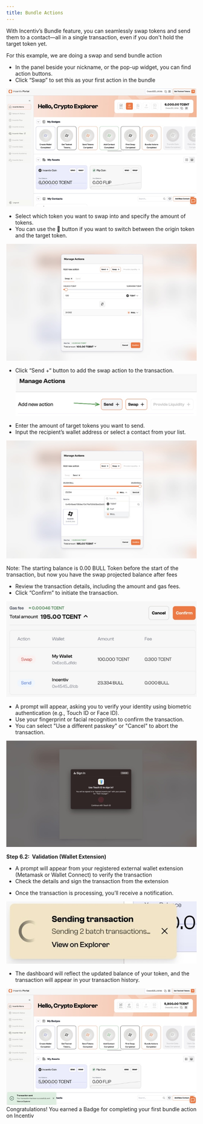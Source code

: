 ```yaml
---
title: Bundle Actions
---
```


With Incentiv’s Bundle feature, you can seamlessly swap tokens and send them to a contact—all in a single transaction, even if you don't hold the target token yet.

 <Note> For this example, we are doing a swap and send bundle action </Note>

<Steps> 
  
<Step title="Step 1: Navigate and click the Swap button">

* In the panel beside your nickname, or the pop-up widget, you can find action buttons.
* Click “Swap” to set this as your first action in the bundle

![Bundle Actions](/docs/images/BundleActions1.jpeg)
</Step> 

<Step title="Step 2: Choose the token"> 

* Select which token you want to swap into and specify the amount of tokens.
* You can use the 🔄 button if you want to switch between the origin token and the target token.

![Bundle Actions](/docs/images/BundleActions2.jpeg)
</Step>
<Step title="Step 3: Select Additional Actions"> 

* Click “Send +“ button to add the swap action to the transaction.
  ![Bundle Actions](/docs/images/BundleActions3.jpeg)
</Step>
<Step title="Step 4: Fill Token Amount and Recipient Address"> 

* Enter the amount of target tokens you want to send.
* Input the recipient’s wallet address or select a contact from your list.

![Bundle Actions](/docs/images/BundleActions4.jpeg)

 <Warning>Note: The starting balance is 0.00 BULL Token before the start of the transaction, but now you have the swap projected balance after fees</Warning>
</Step> 
<Step title="Step 5: Overview & Confirm"> 

* Review the transaction details, including the amount and gas fees.
* Click “Confirm” to initiate the transaction.

![Bundle Actions](/docs/images/BundleActions5.jpeg)
</Step>
<Step title="Step 6.1: Validation"> 

* A prompt will appear, asking you to verify your identity using biometric authentication (e.g., Touch ID or Face ID).
* Use your fingerprint or facial recognition to confirm the transaction.
* You can select "Use a different passkey" or "Cancel" to abort the transaction.

![Bundle Actions](/docs/images/BundleActions6.jpeg)

**Step 6.2:  Validation (Wallet Extension)**

* A prompt will appear from your registered external wallet extension (Metamask or Wallet Connect) to verify the transaction
* Check the details and sign the transaction from the extension
</Step> 
<Step title="Step 7: Transaction Confirmation"> 

* Once the transaction is processing, you’ll receive a notification.

![Bundle Actions](/docs/images/BundleActions7.jpeg)

* The dashboard will reflect the updated balance of your token, and the transaction will appear in your transaction history.

![Bundle Actions](/docs/images/BundleActions8.jpeg)
</Step>
</Steps> 
 <Tip> Congratulations! You earned a Badge for completing your first bundle action on Incentiv </Tip>
